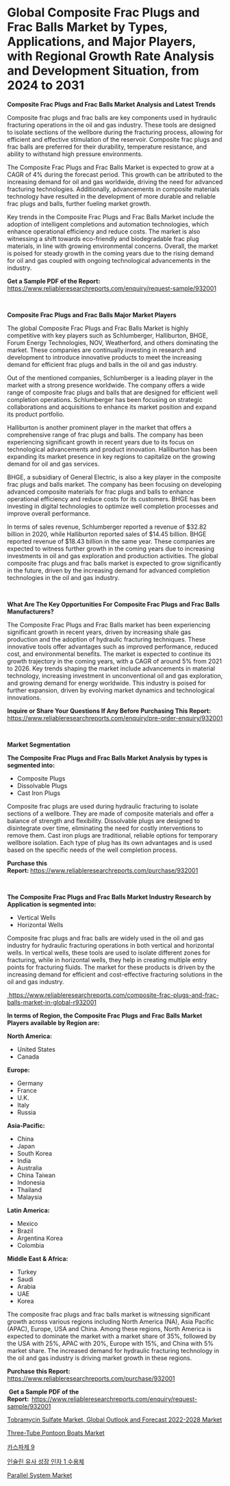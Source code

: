<p><h1>Global Composite Frac Plugs and Frac Balls Market by Types, Applications, and Major Players, with Regional Growth Rate Analysis and Development Situation, from 2024 to 2031</h1></p><p><strong>Composite Frac Plugs and Frac Balls Market Analysis and Latest Trends</strong></p>
<p><p>Composite frac plugs and frac balls are key components used in hydraulic fracturing operations in the oil and gas industry. These tools are designed to isolate sections of the wellbore during the fracturing process, allowing for efficient and effective stimulation of the reservoir. Composite frac plugs and frac balls are preferred for their durability, temperature resistance, and ability to withstand high pressure environments.</p><p>The Composite Frac Plugs and Frac Balls Market is expected to grow at a CAGR of 4% during the forecast period. This growth can be attributed to the increasing demand for oil and gas worldwide, driving the need for advanced fracturing technologies. Additionally, advancements in composite materials technology have resulted in the development of more durable and reliable frac plugs and balls, further fueling market growth.</p><p>Key trends in the Composite Frac Plugs and Frac Balls Market include the adoption of intelligent completions and automation technologies, which enhance operational efficiency and reduce costs. The market is also witnessing a shift towards eco-friendly and biodegradable frac plug materials, in line with growing environmental concerns. Overall, the market is poised for steady growth in the coming years due to the rising demand for oil and gas coupled with ongoing technological advancements in the industry.</p></p>
<p><strong>Get a Sample PDF of the Report:&nbsp;</strong> <a href="https://www.reliableresearchreports.com/enquiry/request-sample/932001">https://www.reliableresearchreports.com/enquiry/request-sample/932001</a></p>
<p>&nbsp;</p>
<p><strong>Composite Frac Plugs and Frac Balls Major Market Players</strong></p>
<p><p>The global Composite Frac Plugs and Frac Balls Market is highly competitive with key players such as Schlumberger, Halliburton, BHGE, Forum Energy Technologies, NOV, Weatherford, and others dominating the market. These companies are continually investing in research and development to introduce innovative products to meet the increasing demand for efficient frac plugs and balls in the oil and gas industry.</p><p>Out of the mentioned companies, Schlumberger is a leading player in the market with a strong presence worldwide. The company offers a wide range of composite frac plugs and balls that are designed for efficient well completion operations. Schlumberger has been focusing on strategic collaborations and acquisitions to enhance its market position and expand its product portfolio.</p><p>Halliburton is another prominent player in the market that offers a comprehensive range of frac plugs and balls. The company has been experiencing significant growth in recent years due to its focus on technological advancements and product innovation. Halliburton has been expanding its market presence in key regions to capitalize on the growing demand for oil and gas services.</p><p>BHGE, a subsidiary of General Electric, is also a key player in the composite frac plugs and balls market. The company has been focusing on developing advanced composite materials for frac plugs and balls to enhance operational efficiency and reduce costs for its customers. BHGE has been investing in digital technologies to optimize well completion processes and improve overall performance.</p><p>In terms of sales revenue, Schlumberger reported a revenue of $32.82 billion in 2020, while Halliburton reported sales of $14.45 billion. BHGE reported revenue of $18.43 billion in the same year. These companies are expected to witness further growth in the coming years due to increasing investments in oil and gas exploration and production activities. The global composite frac plugs and frac balls market is expected to grow significantly in the future, driven by the increasing demand for advanced completion technologies in the oil and gas industry.</p></p>
<p>&nbsp;</p>
<p><strong>What Are The Key Opportunities For Composite Frac Plugs and Frac Balls Manufacturers?</strong></p>
<p><p>The Composite Frac Plugs and Frac Balls market has been experiencing significant growth in recent years, driven by increasing shale gas production and the adoption of hydraulic fracturing techniques. These innovative tools offer advantages such as improved performance, reduced cost, and environmental benefits. The market is expected to continue its growth trajectory in the coming years, with a CAGR of around 5% from 2021 to 2026. Key trends shaping the market include advancements in material technology, increasing investment in unconventional oil and gas exploration, and growing demand for energy worldwide. This industry is poised for further expansion, driven by evolving market dynamics and technological innovations.</p></p>
<p><strong>Inquire or Share Your Questions If Any Before Purchasing This Report:</strong> <a href="https://www.reliableresearchreports.com/enquiry/pre-order-enquiry/932001">https://www.reliableresearchreports.com/enquiry/pre-order-enquiry/932001</a></p>
<p>&nbsp;</p>
<p><strong>Market Segmentation</strong></p>
<p><strong>The Composite Frac Plugs and Frac Balls Market Analysis by types is segmented into:</strong></p>
<p><ul><li>Composite Plugs</li><li>Dissolvable Plugs</li><li>Cast Iron Plugs</li></ul></p>
<p><p>Composite frac plugs are used during hydraulic fracturing to isolate sections of a wellbore. They are made of composite materials and offer a balance of strength and flexibility. Dissolvable plugs are designed to disintegrate over time, eliminating the need for costly interventions to remove them. Cast iron plugs are traditional, reliable options for temporary wellbore isolation. Each type of plug has its own advantages and is used based on the specific needs of the well completion process.</p></p>
<p><strong>Purchase this Report:&nbsp;</strong><a href="https://www.reliableresearchreports.com/purchase/932001">https://www.reliableresearchreports.com/purchase/932001</a></p>
<p>&nbsp;</p>
<p><strong>The Composite Frac Plugs and Frac Balls Market Industry Research by Application is segmented into:</strong></p>
<p><ul><li>Vertical Wells</li><li>Horizontal Wells</li></ul></p>
<p><p>Composite frac plugs and frac balls are widely used in the oil and gas industry for hydraulic fracturing operations in both vertical and horizontal wells. In vertical wells, these tools are used to isolate different zones for fracturing, while in horizontal wells, they help in creating multiple entry points for fracturing fluids. The market for these products is driven by the increasing demand for efficient and cost-effective fracturing solutions in the oil and gas industry.</p></p>
<p><a href="https://www.reliableresearchreports.com/composite-frac-plugs-and-frac-balls-market-in-global-r932001">&nbsp;https://www.reliableresearchreports.com/composite-frac-plugs-and-frac-balls-market-in-global-r932001</a></p>
<p><strong>In terms of Region, the Composite Frac Plugs and Frac Balls Market Players available by Region are:</strong></p>
<p>
    <p> <strong> North America: </strong>
        <ul>
            <li>United States</li>
            <li>Canada</li>
        </ul>
        </p> 
    <p> <strong> Europe: </strong>
        <ul>
            <li>Germany</li>
            <li>France</li>
            <li>U.K.</li>
            <li>Italy</li>
            <li>Russia</li>
        </ul>
        </p> 
    <p> <strong> Asia-Pacific: </strong>
        <ul>
            <li>China</li>
            <li>Japan</li>
            <li>South Korea</li>
            <li>India</li>
            <li>Australia</li>
            <li>China Taiwan</li>
            <li>Indonesia</li>
            <li>Thailand</li>
            <li>Malaysia</li>
        </ul>
        </p> 
    <p> <strong> Latin America: </strong>
        <ul>
            <li>Mexico</li>
            <li>Brazil</li>
            <li>Argentina Korea</li>
            <li>Colombia</li>
        </ul>
        </p> 
    <p> <strong> Middle East & Africa: </strong>
        <ul>
            <li>Turkey</li>
            <li>Saudi</li>
            <li>Arabia</li>
            <li>UAE</li>
            <li>Korea</li>
        </ul>
    </p>
    </p>
<p><p>The composite frac plugs and frac balls market is witnessing significant growth across various regions including North America (NA), Asia Pacific (APAC), Europe, USA and China. Among these regions, North America is expected to dominate the market with a market share of 35%, followed by the USA with 25%, APAC with 20%, Europe with 15%, and China with 5% market share. The increased demand for hydraulic fracturing technology in the oil and gas industry is driving market growth in these regions.</p></p>
<p><strong>Purchase this Report: </strong><a href="https://www.reliableresearchreports.com/purchase/932001">https://www.reliableresearchreports.com/purchase/932001</a></p>
<p>&nbsp;<strong>Get a Sample PDF of the Report:&nbsp;&nbsp;</strong><a href="https://www.reliableresearchreports.com/enquiry/request-sample/932001">https://www.reliableresearchreports.com/enquiry/request-sample/932001</a></p>
<p><strong></strong></p>
<p><p><a href="https://issuu.com/reportprime-2/docs/tobramycin-sulfate-market-global-ou_061fd1b58f9918">Tobramycin Sulfate Market, Global Outlook and Forecast 2022-2028 Market</a></p><p><a href="https://github.com/elizabethdagraca/Market-Research-Report-List-4/blob/main/three-tube-pontoon-boats-market.md">Three-Tube Pontoon Boats Market</a></p><p><a href="https://medium.com/@marielesch2023/%EA%B8%80%EB%A1%9C%EB%B2%8C-%EC%B9%B4%EC%8A%A4%ED%8C%8C%EC%95%84%EC%A0%9C-9-%EC%8B%9C%EC%9E%A5-%EA%B7%9C%EB%AA%A8-%EB%B0%8F-%EC%A0%90%EC%9C%A0%EC%9C%A8-%EB%B6%84%EC%84%9D-%EC%A0%9C%ED%92%88-%EC%9C%A0%ED%98%95%EB%B3%84-%EC%9D%91%EC%9A%A9%EB%B3%84-%EC%A7%80%EC%97%AD%EB%B3%84-%EC%98%88%EC%B8%A1-2024-2031-ce8f37b9aefa">카스파제 9</a></p><p><a href="https://medium.com/@wallacecumfgmings567556/%EC%9D%B8%EC%8A%90%EB%A6%B0%EA%B3%BC-%EA%B0%99%EC%9D%80-%EC%84%B1%EC%9E%A5-%EC%9D%B8%EC%9E%90-1-%EC%88%98%EC%9A%A9%EC%B2%B4-%EC%8B%9C%EC%9E%A5-2024%EB%85%84-2031%EB%85%84-%EA%B8%80%EB%A1%9C%EB%B2%8C-%EB%B0%8F-%EC%A7%80%EC%97%AD-%EB%B6%84%EC%84%9D-70e688a5d07e">인슐린 유사 성장 인자 1 수용체</a></p><p><a href="https://medium.com/@jsksk366/parallel-system-industry-insights-report-analyzing-parallel-system-market-trends-applications-0a638feeffa6">Parallel System Market</a></p></p>